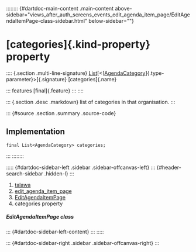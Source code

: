 :::::::: {#dartdoc-main-content .main-content above-sidebar="views_after_auth_screens_events_edit_agenda_item_page/EditAgendaItemPage-class-sidebar.html" below-sidebar=""}
<div>

# [categories]{.kind-property} property

</div>

:::: {.section .multi-line-signature}
[List](https://api.flutter.dev/flutter/dart-core/List-class.html)[\<[[AgendaCategory](../../models_events_event_agenda_category/AgendaCategory-class.html)]{.type-parameter}\>]{.signature}
[categories]{.name}

::: features
[final]{.feature}
:::
::::

::: {.section .desc .markdown}
list of categories in that organisation.
:::

::: {#source .section .summary .source-code}
## Implementation

``` language-dart
final List<AgendaCategory> categories;
```
:::
::::::::

::::: {#dartdoc-sidebar-left .sidebar .sidebar-offcanvas-left}
::: {#header-search-sidebar .hidden-l}
:::

1.  [talawa](../../index.html)
2.  [edit_agenda_item_page](../../views_after_auth_screens_events_edit_agenda_item_page/)
3.  [EditAgendaItemPage](../../views_after_auth_screens_events_edit_agenda_item_page/EditAgendaItemPage-class.html)
4.  categories property

##### EditAgendaItemPage class

::: {#dartdoc-sidebar-left-content}
:::
:::::

::: {#dartdoc-sidebar-right .sidebar .sidebar-offcanvas-right}
:::
